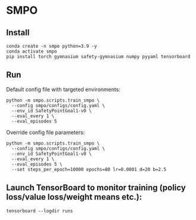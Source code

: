 # SMPO

## Install
```
conda create -n smpo python=3.9 -y
conda activate smpo
pip install torch gymnasium safety-gymnasium numpy pyyaml tensorboard
```

## Run
Default config file with targeted environments:
```
python -m smpo.scripts.train_smpo \
  --config smpo/configs/config.yaml \
  --env_id SafetyPointGoal1-v0 \
  --eval_every 1 \
  --eval_episodes 5
```
Override config file parameters:
```
python -m smpo.scripts.train_smpo \
  --config smpo/configs/config.yaml \
  --env_id SafetyPointGoal1-v0 \
  --eval_every 1 \
  --eval_episodes 5 \
  --set steps_per_epoch=10000 epochs=80 lr=0.0001 d=20 b=2.5
```

## Launch TensorBoard to monitor training (policy loss/value loss/weight means etc.):
```
tensorboard --logdir runs
```

